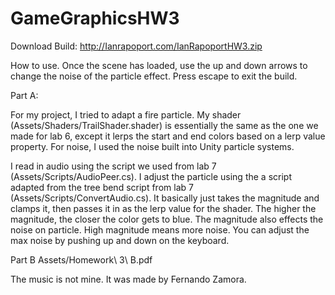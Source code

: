 # GameGraphicsHW3

Download Build: http://Ianrapoport.com/IanRapoportHW3.zip

How to use. Once the scene has loaded, use the up and down arrows to change the noise of the particle effect. 
Press escape to exit the build.

Part A: 

For my project, I tried to adapt a fire particle. My shader (Assets/Shaders/TrailShader.shader) 
is essentially the same as the one we made for lab 6, except it lerps the start and end colors based
on a lerp value property. For noise, I used the noise built into Unity particle systems.

I read in audio using the script we used from lab 7 (Assets/Scripts/AudioPeer.cs). I adjust the particle 
using the a script adapted from the tree bend script from lab 7 (Assets/Scripts/ConvertAudio.cs). It
basically just takes the magnitude and clamps it, then passes it in as the lerp value for the shader.
The higher the magnitude, the closer the color gets to blue. The magnitude also effects the noise on
particle. High magnitude means more noise. You can adjust the max noise by pushing up and down on the 
keyboard.

Part B Assets/Homework\ 3\ B.pdf

The music is not mine. It was made by Fernando Zamora.
